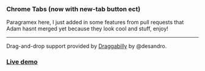 ### Chrome Tabs (now with new-tab button ect)

Paragramex here, I just added in some features from pull requests that Adam hasnt merged yet because they look cool and stuff, enjoy!

---
Drag-and-drop support provided by [Draggabilly](https://github.com/desandro/draggabilly) by @desandro.

### [Live demo]([http://adamschwartz.co/chrome-tabs/](https://paragramex.github.io/chrome-tabs/))

